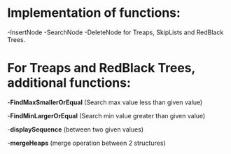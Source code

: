 # Implementation of functions: 
-InsertNode
-SearchNode
-DeleteNode 
for Treaps, SkipLists and RedBlack Trees.

# For Treaps and RedBlack Trees, additional functions:
-**FindMaxSmallerOrEqual** (Search max value less than given value)

-**FindMinLargerOrEqual** (Search min value greater than given value)

-**displaySequence** (between two given values)

-**mergeHeaps** (merge operation between 2 structures)
